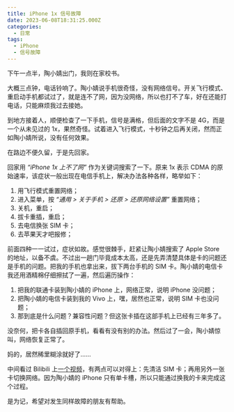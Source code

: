 ```yaml
---
title: iPhone 1x 信号故障
date: 2023-06-08T18:31:25.000Z
categories:
  - 日常
tags:
  - iPhone
  - 信号故障
---
```

下午一点半，陶小婧出门，我则在家校书。

大概三点钟，电话铃响了。陶小婧说手机很奇怪，没有网络信号。开关飞行模式、重启动手机都试过了，就是连不了网，因为没网络，所以也打不了车，好在还能打电话，只能麻烦我过去接她。

到地方接着人，顺便检查了一下手机，信号是满格，但后面的文字不是 4G，而是一个从未见过的 1x，果然奇怪。试着进入飞行模式，十秒钟之后再关闭，然而正如陶小婧所说，没有任何效果。

在路边不便久留，于是先回家。

回家用 *“iPhone 1x 上不了网”* 作为关键词搜索了一下。原来 1x 表示 CDMA 的原始速率，该症状一般出现在电信手机上，解决办法各种各样，略举如下：

1. 用飞行模式重置网络；
2. 进入菜单，按 *“通用 > 关于手机 > 还原 > 还原网络设置”* 重置网络；
3. 关机，重启；
4. 拔卡重插，重启；
5. 去电信换张 SIM 卡；
6. 去苹果天才吧报修；

前面四种一一试过，症状如故。感觉很棘手，赶紧让陶小婧搜索了 Apple Store 的地址，以备不虞。不过出一趟门毕竟成本太高，还是先弄清楚具体是卡的问题还是手机的问题。把我的手机也拿出来，拔下两台手机的 SIM 卡。陶小婧的电信卡我还用酒精棉仔细擦拭了一遍，然后遍历操作：

1. 把我的联通卡装到陶小婧的 iPhone 上，网络正常，说明 iPhone 没问题；
2. 把陶小婧的电信卡装到我的 Vivo 上，嘿，居然也正常，说明 SIM 卡也没问题；
3. 那到底是什么问题？兼容性问题？但这张卡插在这部手机上已经有三年多了。

没奈何，把卡各自插回原手机，看看有没有别的办法。然后过了一会，陶小婧惊叫，网络恢复正常了。

妈的，居然稀里糊涂就好了……

中间看过 Bilibili 上[一个视频](https://www.bilibili.com/video/BV19r4y1b7e4)，有两点可以对得上：先清洁 SIM 卡；再用另外一张卡切换网络。因为陶小婧的 iPhone 只有单卡槽，所以只能通过换我的卡来完成这个过程。

是为记，希望对发生同样故障的朋友有帮助。
